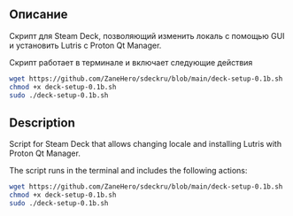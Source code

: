 ## Описание 

Скрипт для Steam Deck, позволяющий изменить локаль с помощью GUI и установить Lutris с Proton Qt Manager.

Скрипт работает в терминале и включает следующие действия

```bash
wget https://github.com/ZaneHero/sdeckru/blob/main/deck-setup-0.1b.sh
chmod +x deck-setup-0.1b.sh
sudo ./deck-setup-0.1b.sh
```

## Description

Script for Steam Deck that allows changing locale and installing Lutris with Proton Qt Manager.

The script runs in the terminal and includes the following actions:


```bash
wget https://github.com/ZaneHero/sdeckru/blob/main/deck-setup-0.1b.sh
chmod +x deck-setup-0.1b.sh
sudo ./deck-setup-0.1b.sh
```
